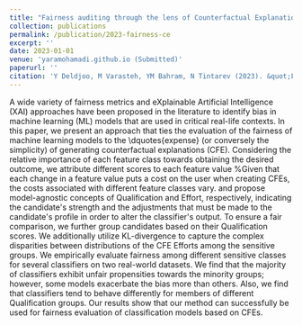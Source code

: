 ```yaml
---
title: "Fairness auditing through the lens of Counterfactual Explanations"
collection: publications
permalink: /publication/2023-fairness-ce
excerpt: ''
date: 2023-01-01
venue: 'yaramohamadi.github.io (Submitted)'
paperurl: ''   
citation: 'Y Deldjoo, M Varasteh, YM Bahram, N Tintarev (2023). &quot;Fairness auditing through the lens of Counterfactual Explanations&quot; <i>yaramohamadi.github.io</i>.'
---
```


A wide variety of fairness metrics and eXplainable Artificial Intelligence (XAI) approaches have been proposed in the literature to identify bias in machine learning (ML) models that are used in critical real-life contexts. 
In this paper, we present an approach that ties the evaluation of the fairness of machine learning models to the \dquotes{expense} (or conversely the simplicity) of generating counterfactual explanations (CFE).
Considering the relative importance of each feature class towards obtaining the desired outcome, we attribute different scores to each feature value
%Given that each change in a feature value puts a cost on the user when creating CFEs, the costs associated with different feature classes vary. 
and propose model-agnostic concepts of Qualification and Effort, respectively, indicating the candidate's strength and the adjustments that must be made to the candidate's profile in order to alter the classifier's output. 
To ensure a fair comparison, we further group candidates based on their Qualification scores. We additionally utilize KL-divergence to capture the complex disparities between distributions of the CFE Efforts among the sensitive groups. 
We empirically evaluate fairness among different sensitive classes for several classifiers on two real-world datasets. We find that the majority of classifiers exhibit unfair propensities towards the minority groups; however, some models exacerbate the bias more than others. Also, we find that classifiers tend to behave differently for members of different Qualification groups. Our results show that our method can successfully be used for fairness evaluation of classification models based on CFEs.
